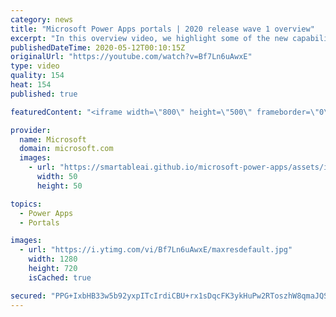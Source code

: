 ```yaml
---
category: news
title: "Microsoft Power Apps portals | 2020 release wave 1 overview"
excerpt: "In this overview video, we highlight some of the new capabilities included in the latest update to Microsoft Power Apps portals.     Here are the capabilities covered:   •    Power BI integration, so you can quickly add Power BI reports, tables, and dashboards to your portals without coding.  •    Themes"
publishedDateTime: 2020-05-12T00:10:15Z
originalUrl: "https://youtube.com/watch?v=Bf7Ln6uAwxE"
type: video
quality: 154
heat: 154
published: true

featuredContent: "<iframe width=\"800\" height=\"500\" frameborder=\"0\" src=\"https://www.youtube.com/embed/Bf7Ln6uAwxE\" allow=\"accelerometer; autoplay; encrypted-media; gyroscope; picture-in-picture\" allowfullscreen></iframe>"

provider:
  name: Microsoft
  domain: microsoft.com
  images:
    - url: "https://smartableai.github.io/microsoft-power-apps/assets/images/organizations/microsoft.com-50x50.jpg"
      width: 50
      height: 50

topics:
  - Power Apps
  - Portals

images:
  - url: "https://i.ytimg.com/vi/Bf7Ln6uAwxE/maxresdefault.jpg"
    width: 1280
    height: 720
    isCached: true

secured: "PPG+IxbHB33w5b92yxpITcIrdiCBU+rx1sDqcFK3ykHuPw2RToszhW8qmaJQSAzYIZBnWWgovUWIINLOHdU2qP0s0COEOshyKNEatL6Rya9hGmW6eTNCBgPqBQKISKJZecSIJjGbMAhkriBLe+vVibmUz0TUt0nhL2twclO6KcMK4tNgN/y9H4MBxOyubtq5hudEqj1dD9+CU2S5bbEpQ7z2AnnSMuQaFt79j38M8qf8OjGUibalaLT5DAXDJzM1us3fMXyh3grwR1s6/kHI/CXL3mxQGCHr4J+Xz7KxewUkUd7wmeywpyg6dXWJQUL/COx+uup27obi3ecwG6sBLm3J/U+ZoBVVKRU6Zt2nfs7BTobHXRJlOhX2Flc0yN65uxs5kD7tj+fxj+8JfbuOOUMO5JL+2Wt43JDn/cAodcYM3AzcpzpYCSC1dRA+/KAa;RU+Vp/PYJC1Sr57/HhXVcw=="
---
```


